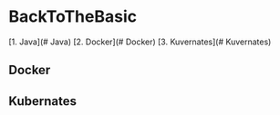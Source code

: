 # BackToTheBasic

[1. Java](# Java)
[2. Docker](# Docker)
[3. Kuvernates](# Kuvernates)




## Docker




## Kubernates
